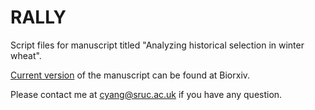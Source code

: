 # RALLY
Script files for manuscript titled "Analyzing historical selection in winter wheat".

[Current version](https://doi.org/10.1101/2022.01.07.475391) of the manuscript can be found at Biorxiv.

Please contact me at cyang@sruc.ac.uk if you have any question.
